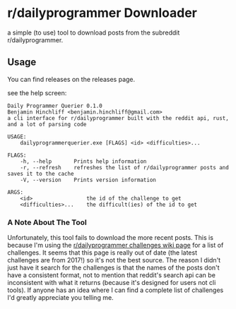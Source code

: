 # r/dailyprogrammer Downloader

a simple (to use) tool to download posts from the subreddit r/dailyprogrammer.

## Usage

You can find releases on the releases page.

see the help screen:

```
Daily Programmer Querier 0.1.0
Benjamin Hinchliff <benjamin.hinchliff@gmail.com>
a cli interface for r/dailyprogrammer built with the reddit api, rust, and a lot of parsing code

USAGE:
    dailyprogrammerquerier.exe [FLAGS] <id> <difficulties>...

FLAGS:
    -h, --help       Prints help information
    -r, --refresh    refreshes the list of r/dailyprogrammer posts and saves it to the cache
    -V, --version    Prints version information

ARGS:
    <id>                 the id of the challenge to get
    <difficulties>...    the difficult(ies) of the id to get
```

### A Note About The Tool

Unfortunately, this tool fails to download the more recent posts. This is because I'm using the [r/dailyprogrammer challenges wiki page](https://www.reddit.com/r/dailyprogrammer/wiki/challenges) for a list of challenges. It seems that this page is really out of date (the latest challenges are from 2017!) so it's not the best source. The reason I didn't just have it search for the challenges is that the names of the posts don't have a consistent format, not to mention that reddit's search api can be inconsistent with what it returns (because it's designed for users not cli tools). If anyone has an idea where I can find a complete list of challenges I'd greatly appreciate you telling me.
